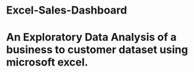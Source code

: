 # Excel-Sales-Dashboard
# An Exploratory Data Analysis of a business to customer dataset using microsoft excel. 
